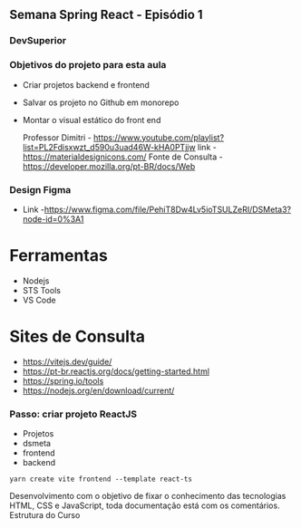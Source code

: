## Semana Spring React - Episódio 1 
### DevSuperior

### Objetivos do projeto para esta aula
- Criar projetos backend e frontend
- Salvar os projeto no Github em monorepo
- Montar o visual estático do front end

    Professor Dimitri - https://www.youtube.com/playlist?list=PL2Fdisxwzt_d590u3uad46W-kHA0PTjjw
    link - https://materialdesignicons.com/
    Fonte de Consulta - https://developer.mozilla.org/pt-BR/docs/Web


### Design Figma
- Link -https://www.figma.com/file/PehiT8Dw4Lv5ioTSULZeRI/DSMeta3?node-id=0%3A1

# Ferramentas
- Nodejs
- STS Tools
- VS Code

# Sites de Consulta
- https://vitejs.dev/guide/
- https://pt-br.reactjs.org/docs/getting-started.html
- https://spring.io/tools
- https://nodejs.org/en/download/current/

### Passo: criar projeto ReactJS
- Projetos
- dsmeta
- frontend
- backend


```
yarn create vite frontend --template react-ts
```



Desenvolvimento com o objetivo de fixar o conhecimento das tecnologias HTML, CSS e JavaScript, toda documentação está com os comentários.
Estrutura do Curso